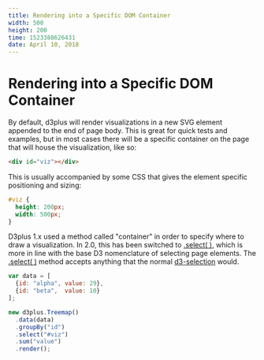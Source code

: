 ```yaml
---
title: Rendering into a Specific DOM Container
width: 500
height: 200
time: 1523388626431
date: April 10, 2018
---
```


[width]: 500
[height]: 200

# Rendering into a Specific DOM Container

By default, d3plus will render visualizations in a new SVG element appended to the end of page body. This is great for quick tests and examples, but in most cases there will be a specific container on the page that will house the visualization, like so:

```html
<div id="viz"></div>
```

This is usually accompanied by some CSS that gives the element specific positioning and sizing:

```css
#viz {
  height: 200px;
  width: 500px;
}
```

D3plus 1.x used a method called "container" in order to specify where to draw a visualization. In 2.0, this has been switched to [.select( )](http://d3plus.org/docs/#Viz.select), which is more in line with the base D3 nomenclature of selecting page elements. The [.select( )](http://d3plus.org/docs/#Viz.select) method accepts anything that the normal [d3-selection](https://github.com/d3/d3-selection#selecting-elements) would.

```js
var data = [
  {id: "alpha", value: 29},
  {id: "beta",  value: 10}
];

new d3plus.Treemap()
  .data(data)
  .groupBy("id")
  .select("#viz")
  .sum("value")
  .render();
```

